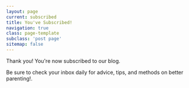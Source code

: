 ```yaml
---
layout: page
current: subscribed
title: You've Subscribed!
navigation: true
class: page-template
subclass: 'post page'
sitemap: false
---
```


Thank you! You're now subscribed to our blog. 

Be sure to check your inbox daily for advice, tips, and methods on better parenting!.